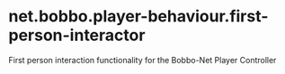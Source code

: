 # net.bobbo.player-behaviour.first-person-interactor
First person interaction functionality for the Bobbo-Net Player Controller

